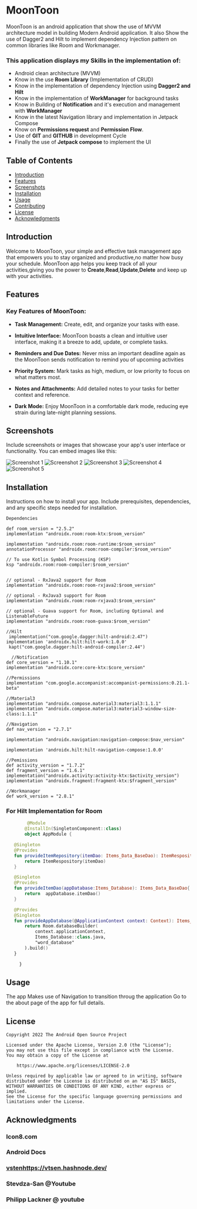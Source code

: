 # MoonToon

MoonToon is an android application that show the use of MVVM architecture model in building Modern Android application.
It also Show the use of Dagger2 and Hilt to implement dependency Injection pattern on common libraries like Room and Workmanager.

### This application displays my Skills in the implementation of:
- Android clean architecture (MVVM)
- Know in the use **Room Library** (Implementation of CRUD)
- Know in the implementation of dependency Injection using **Dagger2 and Hilt**
- Know in the implementation of **WorkManager** for background tasks
- Know in Building of **Notification** and it's execution and management with **WorkManager**
- Know in the latest Navigation library and implementation in Jetpack Compose
- Know on **Permissions request** and **Permission Flow**.
- Use of **GIT** and **GITHUB** in development Cycle
- Finally the use of **Jetpack compose** to implement the UI


## Table of Contents

- [Introduction](#introduction)
- [Features](#features)
- [Screenshots](#screenshots)
- [Installation](#installation)
- [Usage](#usage)
- [Contributing](#contributing)
- [License](#license)
- [Acknowledgments](#acknowledgments)

## Introduction
Welcome to MoonToon, your simple and effective task management app that empowers you to stay organized and productive,no matter how busy your schedule.
MoonToon app helps you keep track of all your activities,giving you the power to **Create**,**Read**,**Update**,**Delete** and keep up with your activities.

## Features

### Key Features of MoonToon:

- **Task Management:** Create, edit, and organize your tasks with ease.

- **Intuitive Interface:** MoonToon boasts a clean and intuitive user interface, making it a breeze to add, update, or complete tasks.

- **Reminders and Due Dates:** Never miss an important deadline again as the MoonToon sends notification to remind you of upcoming activities

- **Priority System:** Mark tasks as high, medium, or low priority to focus on what matters most.

- **Notes and Attachments:** Add detailed notes to your tasks for better context and reference.

- **Dark Mode:** Enjoy MoonToon in a comfortable dark mode, reducing eye strain during late-night planning sessions.


## Screenshots

Include screenshots or images that showcase your app's user interface or functionality. You can embed images like this:

![Screenshot 1](ImagesGithubReadme/Screenshot_20230911-235543.png)
![Screenshot 2](ImagesGithubReadme/Screenshot_20230912-000724.png)
![Screenshot 3](ImagesGithubReadme/Screenshot_20230912-000812.png)
![Screenshot 4](ImagesGithubReadme/Screenshot_20230912-000848.png)
![Screenshot 5](ImagesGithubReadme/Screenshot_20230912-001000.png)

## Installation

 Instructions on how to install your app. Include prerequisites, dependencies, and any specific steps needed for installation.
 
`Dependencies
 `

    def room_version = "2.5.2"
    implementation "androidx.room:room-ktx:$room_version"

    implementation "androidx.room:room-runtime:$room_version"
    annotationProcessor "androidx.room:room-compiler:$room_version"

    // To use Kotlin Symbol Processing (KSP)
    ksp "androidx.room:room-compiler:$room_version"


    // optional - RxJava2 support for Room
    implementation "androidx.room:room-rxjava2:$room_version"

    // optional - RxJava3 support for Room
    implementation "androidx.room:room-rxjava3:$room_version"

    // optional - Guava support for Room, including Optional and ListenableFuture
    implementation "androidx.room:room-guava:$room_version"

    //Hilt
     implementation("com.google.dagger:hilt-android:2.47")
    implementation 'androidx.hilt:hilt-work:1.0.0'
     kapt("com.google.dagger:hilt-android-compiler:2.44")

      //Notification
    def core_version = "1.10.1"
    implementation "androidx.core:core-ktx:$core_version"

    //Permissions
    implementation "com.google.accompanist:accompanist-permissions:0.21.1-beta"

    //Material3
    implementation "androidx.compose.material3:material3:1.1.1"
    implementation "androidx.compose.material3:material3-window-size-class:1.1.1"

    //Navigation
    def nav_version = "2.7.1"

    implementation "androidx.navigation:navigation-compose:$nav_version"

    implementation 'androidx.hilt:hilt-navigation-compose:1.0.0'

    //Pemissions
    def activity_version = "1.7.2"
    def fragment_version = "1.6.1"
    implementation("androidx.activity:activity-ktx:$activity_version")
    implementation "androidx.fragment:fragment-ktx:$fragment_version"
    
    //Workmanager
    def work_version = "2.8.1"
### For Hilt Implementation for Room
 ```Kotlin
         @Module
        @InstallIn(SingletonComponent::class)
        object AppModule {

    @Singleton
    @Provides
    fun provideItemRepository(itemDao: Items_Data_BaseDao): ItemRespository{
        return ItemRespository(itemDao)
    }

    @Singleton
    @Provides
    fun provideItemDao(appDatabase:Items_Database): Items_Data_BaseDao{
        return  appDatabase.itemDao()
    }

    @Provides
    @Singleton
    fun provideAppDatabase(@ApplicationContext context: Context): Items_Database {
        return Room.databaseBuilder(
            context.applicationContext,
            Items_Database::class.java,
            "word_database"
        ).build()
    }

      }
```
    
## Usage

The app Makes use of Navigation to transition throug the application Go to the about page of the app for full details.



## License

```
Copyright 2022 The Android Open Source Project

Licensed under the Apache License, Version 2.0 (the "License");
you may not use this file except in compliance with the License.
You may obtain a copy of the License at

    https://www.apache.org/licenses/LICENSE-2.0

Unless required by applicable law or agreed to in writing, software
distributed under the License is distributed on an "AS IS" BASIS,
WITHOUT WARRANTIES OR CONDITIONS OF ANY KIND, either express or implied.
See the License for the specific language governing permissions and
limitations under the License.

```

## Acknowledgments
  ### Icon8.com
  ### Android Docs
  ### [vsten](https://vtsen.hashnode.dev/)https://vtsen.hashnode.dev/
  ### Stevdza-San @Youtube
  ### Philipp Lackner @ youtube
  

